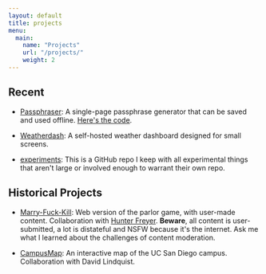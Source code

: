 ```yaml
---
layout: default
title: projects
menu:
  main:
    name: "Projects"
    url: "/projects/"
    weight: 2
---
```


## Recent

- [Passphraser](https://www.michaelkelly.org/passphraser.html):
  A single-page passphrase generator that can be saved and used offline.
  [Here's the code](https://github.com/mjkelly/passphraser).

- [Weatherdash](https://github.com/mjkelly/weatherdash):
  A self-hosted weather dashboard designed for small screens.

- [experiments](https://github.com/mjkelly/experiments):
  This is a GitHub repo I keep with all experimental things that aren't
  large or involved enough to warrant their own repo.

## Historical Projects

- [Marry-Fuck-Kill](http://marryfuckkill.com):
  Web version of the parlor game, with user-made content. Collaboration with
  [Hunter Freyer](http://www.hjfreyer.com/). <b>Beware</b>, all content is
  user-submitted, a lot is distateful and NSFW because it's the internet. Ask
  me what I learned about the challenges of content moderation.

- [CampusMap](http://campusmap.michaelkelly.org):
  An interactive map of the UC San Diego campus. Collaboration with David
  Lindquist.

